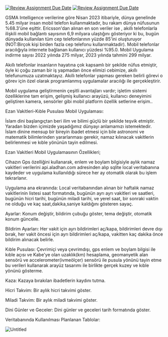 [![Review Assignment Due Date](https://classroom.github.com/assets/deadline-readme-button-24ddc0f5d75046c5622901739e7c5dd533143b0c8e959d652212380cedb1ea36.svg)](https://classroom.github.com/a/uelKf0-p)
[![Review Assignment Due Date](https://classroom.github.com/assets/deadline-readme-button-8d59dc4de5201274e310e4c54b9627a8934c3b88527886e3b421487c677d23eb.svg)](https://classroom.github.com/a/uelKf0-p)

GSMA Intelligence verilerine göre Nisan 2023 itibariyle, dünya genelinde 5.45 milyar insan mobil telefon kullanmaktadır, bu rakam dünya nüfusunun %68.3'üne eşittir. Ericsson'dan alınan en son veriler ise , akıllı telefonlarla ilişkili mobil bağlantı sayısının 6,9 milyara ulaştığını gösteriyor ki bu, bugün dünyada kullanılan tüm cep telefonlarının yüzde 85'ini oluşturuyor (NOT:Birçok kişi birden fazla cep telefonu kullanmaktadir). 
Mobil telefonlar aracılığıyla internete bağlanan kullanıcı yüzdesi %95.0.
Mobil Uygulama indirme sayısı 2022 yılında 275 milyar, 2023 yılında tahmini 299 milyar.

Akıllı telefonlar insanların hayatına çok kapsamlı bir şekilde nüfus etmiştir, öyle ki çoğu zaman bir iş yapmadan önce elimizi cebimize, akıllı telefunumuza uzatmaktayız. Akıllı telefonlar yapması gereken belirli görevi o görev için özel olarak programlanmış uygulamalar aracılığı ile gerçekleştirir.

Mobil uygulama geliştirmenin çeşitli avantajları vardır; işletim sistemi özelliklerine tam erişim, gelişmiş kullanıcı arayüzü, kullanıcı deneyimini geliştiren kamera, sensörler gibi mobil platform özellik setlerine erişim..

Ezan Vakitleri-Kıble Pusulası Mobil Uygulaması:

İslam dini başlangıçtan beri ilim ve bilimi güçlü bir şekilde teşvik etmiştir. Yaradan bizden içimizde yaşadığımız dünyayı anlamamızı istemektedir. İslam dinine mensup bir bireyin ibadet etmesi için bile astronomi ve matematik bilimlerinden yararlanması gerekir, namaz kılınacak vakitlerin belirlenmesi ve kıble yönünün tayin edilmesi.

Ezan Vakitleri Mobil Uygulamasının Özellikleri;

Cihazın Gps özelliğini kullanarak, enlem ve boylam bilgisiyle aylık namaz vakitleri verilerini api.aladhan.com adresinden alıp sqlite local veritabanına kaydeder ve uygulama kullanıldığı sürece her ay otomatik olarak bu işlem tekrarlanır.

Uygulama ana ekranında: Local veritabanından alınan bir haftalık namaz vakitlerinin listesi saat formatında, bugünün ayrı ayrı vakitleri ve saatleri, bugünün hicri tarihi, bugünün miladi tarihi, ve yerel saat, bir sonraki vaktin ne olduğu ve kaç saat,dakika,saniye kaldığını gösteren sayaç.

Ayarlar: Konum değiştir, bildirim çubuğu göster, tema değiştir, otomatik konum güncelle.

Bildirim Ayarları: Her vakit için ayrı bildirimleri aç/kapa, bildirimleri devre dışı bırak, her vakit öncesi için ayrı bildirimleri aç/kapa, vakitten kaç dakika önce bildirim alınacak belirle.

Kıble Pusulası: Çevrimiçi veya çevrimdışı, gps enlem ve boylam bilgisi ile kıble açısı ve Kabe'ye olan uzaklık(km) hesaplama, geomanyetik alan sensörü ve accelerometer(ivmeölçer) sensörü ile pusula yönünü tayin etme bu verileri kullanarak arayüz tasarımı ile birlikte gerçek kuzey ve kıble yönünü gösterme.

Kaza: Kazaya bırakılan ibadetlerin kaydını tutma.

Hicri Takvim: Bir aylık hicri takvimi göster.

Miladi Takvim: Bir aylık miladi takvimi göster.

Dini Günler ve Geceler: Dini günler ve geceleri tarih formatında göster.


Veritabanında Kullanılması Planlanan Tablolar:

![Untitled](https://user-images.githubusercontent.com/115627405/236683281-fc9810a5-9953-4fc7-b2c5-b24b59d44fa0.png)
